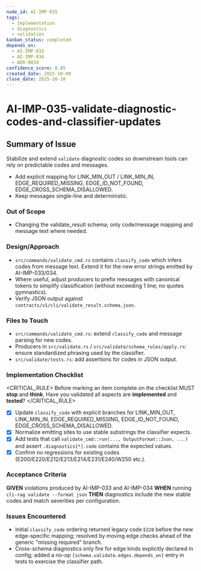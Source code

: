```yaml
---
node_id: AI-IMP-035
tags:
  - Implementation
  - diagnostics
  - validation
kanban_status: completed
depends_on:
  - AI-IMP-033
  - AI-IMP-034
  - ADR-003d
confidence_score: 0.85
created_date: 2025-10-09
close_date: 2025-10-10
---
```


# AI-IMP-035-validate-diagnostic-codes-and-classifier-updates

## Summary of Issue
Stabilize and extend `validate` diagnostic codes so downstream tools can rely on predictable codes and messages.
- Add explicit mapping for LINK_MIN_OUT / LINK_MIN_IN, EDGE_REQUIRED_MISSING, EDGE_ID_NOT_FOUND, EDGE_CROSS_SCHEMA_DISALLOWED.
- Keep messages single-line and deterministic.

### Out of Scope
- Changing the validate_result schema; only code/message mapping and message text where needed.

### Design/Approach
- `src/commands/validate_cmd.rs` contains `classify_code` which infers codes from message text. Extend it for the new error strings emitted by AI-IMP-033/034.
- Where useful, adjust producers to prefix messages with canonical tokens to simplify classification (without exceeding 1 line; no quotes gymnastics).
- Verify JSON output against `contracts/v1/cli/validate_result.schema.json`.

### Files to Touch
- `src/commands/validate_cmd.rs`: extend `classify_code` and message parsing for new codes.
- Producers in `src/validate.rs` / `src/validate/schema_rules/apply.rs`: ensure standardized phrasing used by the classifier.
- `src/validate/tests.rs`: add assertions for codes in JSON output.

### Implementation Checklist

<CRITICAL_RULE>
Before marking an item complete on the checklist MUST **stop** and **think**. Have you validated all aspects are **implemented** and **tested**? 
</CRITICAL_RULE>

- [x] Update `classify_code` with explicit branches for LINK_MIN_OUT, LINK_MIN_IN, EDGE_REQUIRED_MISSING, EDGE_ID_NOT_FOUND, EDGE_CROSS_SCHEMA_DISALLOWED.
- [x] Normalize emitting sites to use stable substrings the classifier expects.
- [x] Add tests that call `validate_cmd::run(..., OutputFormat::Json, ...)` and assert `.diagnostics[*].code` contains the expected values.
- [x] Confirm no regressions for existing codes (E200/E220/E212/E213/E214/E231/E240/W250 etc.).

### Acceptance Criteria
**GIVEN** violations produced by AI-IMP-033 and AI-IMP-034
**WHEN** running `cli-rag validate --format json`
**THEN** diagnostics include the new stable codes and match severities per configuration.

### Issues Encountered
- Initial `classify_code` ordering returned legacy code `E220` before the new edge-specific mapping; resolved by moving edge checks ahead of the generic "missing required" branch.
- Cross-schema diagnostics only fire for edge kinds explicitly declared in config; added a no-op `[schema.validate.edges.depends_on]` entry in tests to exercise the classifier path.
